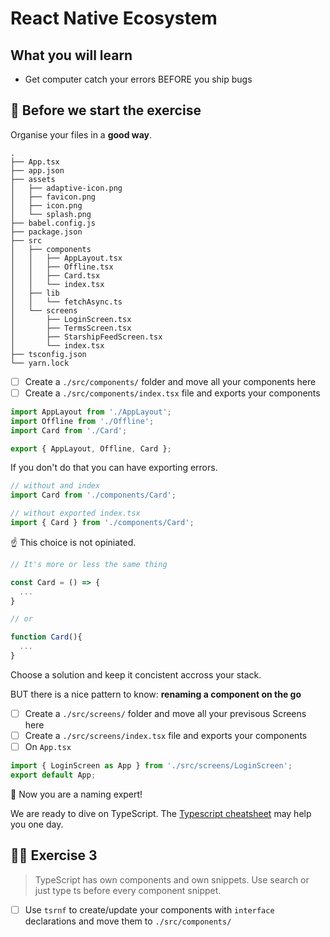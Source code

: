 # React Native Ecosystem

## What you will learn

- Get computer catch your errors BEFORE you ship bugs

## 👾 Before we start the exercise

Organise your files in a **good way**.

```console
.
├── App.tsx
├── app.json
├── assets
│   ├── adaptive-icon.png
│   ├── favicon.png
│   ├── icon.png
│   └── splash.png
├── babel.config.js
├── package.json
├── src
│   ├── components
│   │   ├── AppLayout.tsx
│   │   ├── Offline.tsx
│   │   ├── Card.tsx
│   │   └── index.tsx
│   ├── lib
│   │   └── fetchAsync.ts
│   └── screens
│       ├── LoginScreen.tsx
│       ├── TermsScreen.tsx
│       ├── StarshipFeedScreen.tsx
│       └── index.tsx
├── tsconfig.json
└── yarn.lock
```

- [ ] Create a `./src/components/` folder and move all your components here
- [ ] Create a `./src/components/index.tsx` file and exports your components

```javascript
import AppLayout from './AppLayout';
import Offline from './Offline';
import Card from './Card';

export { AppLayout, Offline, Card };
```

If you don't do that you can have exporting errors.

```javascript
// without and index
import Card from './components/Card';

// without exported index.tsx
import { Card } from './components/Card';
```

☝ This choice is not opiniated.

```javascript
// It's more or less the same thing

const Card = () => {
  ...
}

// or

function Card(){
  ...
}
```

Choose a solution and keep it concistent accross your stack.

BUT there is a nice pattern to know: **renaming a component on the go**

- [ ] Create a `./src/screens/` folder and move all your previsous Screens here
- [ ] Create a `./src/screens/index.tsx` file and exports your components
- [ ] On `App.tsx`

```javascript
import { LoginScreen as App } from './src/screens/LoginScreen';
export default App;
```

👏 Now you are a naming expert!

We are ready to dive on TypeScript. The [Typescript cheatsheet](https://github.com/typescript-cheatsheets/react) may help you one day.

## 👨‍🚀 Exercise 3

> TypeScript has own components and own snippets. Use search or just type ts before every component snippet.

- [ ] Use `tsrnf` to create/update your components with `interface` declarations and move them to `./src/components/`
